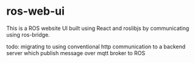 # ros-web-ui
This is a ROS website UI built using React and roslibjs by communicating using ros-bridge.

todo: migrating to using conventional http communication to a backend server which publish message over mqtt broker to ROS
